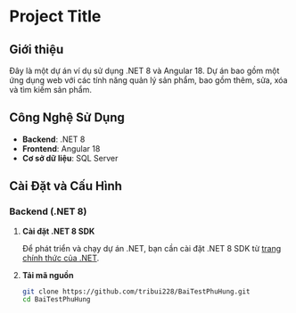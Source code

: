 # Project Title

## Giới thiệu

Đây là một dự án ví dụ sử dụng .NET 8 và Angular 18. Dự án bao gồm một ứng dụng web với các tính năng quản lý sản phẩm, bao gồm thêm, sửa, xóa và tìm kiếm sản phẩm.

## Công Nghệ Sử Dụng

- **Backend**: .NET 8
- **Frontend**: Angular 18
- **Cơ sở dữ liệu**: SQL Server

## Cài Đặt và Cấu Hình

### Backend (.NET 8)

1. **Cài đặt .NET 8 SDK**

   Để phát triển và chạy dự án .NET, bạn cần cài đặt .NET 8 SDK từ [trang chính thức của .NET](https://dotnet.microsoft.com/download/dotnet/8.0).

2. **Tải mã nguồn**

   ```bash
   git clone https://github.com/tribui228/BaiTestPhuHung.git
   cd BaiTestPhuHung
